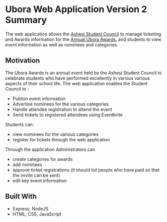 # Ubora Web Application Version 2 Summary
The web application allows the [Ashesi Student Council](https://ashesi.edu.gh) to manage ticketing and Awards information for the [Annual Ubora Awards.](https://www.ashesi.edu.gh/stories-and-events/stories/3308-ashesi-student-councils-9th-ubora-awards-a-time-to-celebrate-excellence.html) and students to view event information as well as nominees and categories.

## Motivation 
The Ubora Awards is an annual event held by the Ashesi Student Council to celebrate students who have performed excellently in various various aspects of their school life. The web application enables the Student Council to :

* Publish event information
* Advertise nominees for the various categories
* Handle attendee registration to attend the event
* Send tickets to registered attendees using Eventbrite

Students can:
* view nominees for the various categories 
* register for tickets through the web application

Through the application Administrators can 
* create categories for awards 
* add nominees 
* approve ticket registrations (it should list people who have paid so that the inivite can be sent)
* edit key event information

## Built With 
- Express, NodeJS
- HTML, CSS, JavaScript
